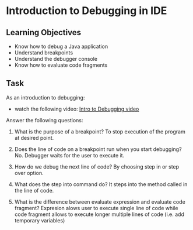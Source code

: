 # Introduction to Debugging in IDE

## Learning Objectives
- Know how to debug a Java application
- Understand breakpoints
- Understand the debugger console
- Know how to evaluate code fragments

## Task
As an introduction to debugging:
- watch the following video: [Intro to Debugging video](https://youtu.be/ErVZrVWZrko)


Answer the following questions:
1. What is the purpose of a breakpoint?
To stop execution of the program at desired point.

2. Does the line of code on a breakpoint run when you start debugging?
No. Debugger waits for the user to execute it.

3. How do we debug the next line of code?
By choosing step in or step over option.

4. What does the step into command do?
It steps into the method called in the line of code.

5. What is the difference between evaluate expression and evaluate code fragment?
Expresion alows user to execute single line of code while code fragment allows to execute longer multiple lines of code (i.e. add temporary variables)
